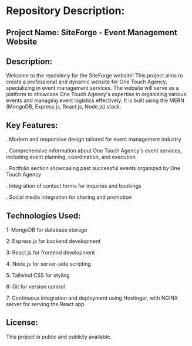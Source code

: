 # Repository Description:
## Project Name: SiteForge - Event Management Website
## Description:
Welcome to the repository for the SiteForge website! This project aims to create a professional and dynamic website for One Touch Agency, specializing in event management services. The website will serve as a platform to showcase One Touch Agency's expertise in organizing various events and managing event logistics effectively. It is built using the MERN (MongoDB, Express.js, React.js, Node.js) stack.

## Key Features:
. Modern and responsive design tailored for event management industry

. Comprehensive information about One Touch Agency's event services, including event planning, coordination, and execution

. Portfolio section showcasing past successful events organized by One Touch Agency

. Integration of contact forms for inquiries and bookings

. Social media integration for sharing and promotion

## Technologies Used:
1: MongoDB for database storage

2: Express.js for backend development

3: React.js for frontend development

4: Node.js for server-side scripting

5: Tailwind CSS for styling

6: Git for version control

7: Continuous integration and deployment using Hostinger, with NGINX server for serving the React app

## License:
This project is public and publicly available.
